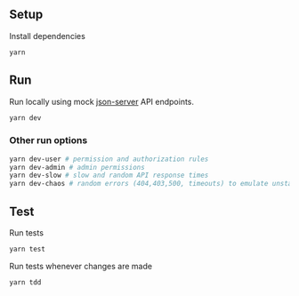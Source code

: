 ## Setup

Install dependencies
```sh
yarn
```

## Run

Run locally using mock [json-server](https://github.com/typicode/json-server) API endpoints.

```sh
yarn dev
```

### Other run options
```sh
yarn dev-user # permission and authorization rules
yarn dev-admin # admin permissions
yarn dev-slow # slow and random API response times
yarn dev-chaos # random errors (404,403,500, timeouts) to emulate unstable API server
```

## Test

Run tests
```sh
yarn test
```

Run tests whenever changes are made
```sh
yarn tdd
```
